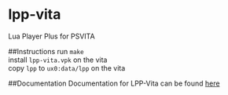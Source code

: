 # lpp-vita
Lua Player Plus for PSVITA

##Instructions
run `make`  
install `lpp-vita.vpk` on the vita  
copy `lpp` to `ux0:data/lpp` on the vita  

##Documentation
Documentation for LPP-Vita can be found [here](http://rinnegatamante.it/lpp-vita_doc.html)
